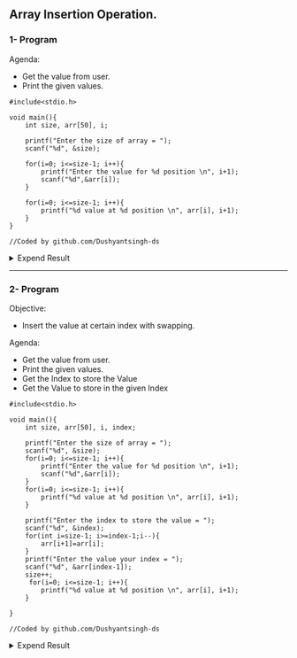 ## Array Insertion Operation.

### 1- Program
Agenda:
- Get the value from user.
- Print the given values.


``` 
#include<stdio.h>

void main(){
    int size, arr[50], i;

    printf("Enter the size of array = ");
    scanf("%d", &size);

    for(i=0; i<=size-1; i++){
        printf("Enter the value for %d position \n", i+1);
        scanf("%d",&arr[i]);
    }

    for(i=0; i<=size-1; i++){
        printf("%d value at %d position \n", arr[i], i+1);
    }
}

//Coded by github.com/Dushyantsingh-ds
```
<details>
<summary>Expend Result</summary>


Result:
  
```
Enter the size of array = 5
Enter the value for 1 position 
24
Enter the value for 2 position 
4
Enter the value for 3 position 
19
Enter the value for 4 position 
7
Enter the value for 5 position 
26
24 value at 1 position 
4 value at 2 position 
19 value at 3 position 
7 value at 4 position 
26 value at 5 position 
```
  
</details>

<hr/>

### 2- Program

Objective: 
- Insert the value at certain index with swapping.

Agenda:
- Get the value from user.
- Print the given values.
- Get the Index to store the Value
- Get the Value to store in the given Index

``` 
#include<stdio.h>

void main(){
    int size, arr[50], i, index;

    printf("Enter the size of array = ");
    scanf("%d", &size);
    for(i=0; i<=size-1; i++){
        printf("Enter the value for %d position \n", i+1);
        scanf("%d",&arr[i]);
    }
    for(i=0; i<=size-1; i++){
        printf("%d value at %d position \n", arr[i], i+1);
    }
    
    printf("Enter the index to store the value = ");
    scanf("%d", &index);
    for(int i=size-1; i>=index-1;i--){
        arr[i+1]=arr[i];
    }
    printf("Enter the value your index = ");
    scanf("%d", &arr[index-1]);
    size++;
     for(i=0; i<=size-1; i++){
        printf("%d value at %d position \n", arr[i], i+1);
    }

}

//Coded by github.com/Dushyantsingh-ds
```
<details>
<summary>Expend Result</summary>


Result:
  
```
Enter the size of array = 5
Enter the value for 1 position 
24
Enter the value for 2 position 
4
Enter the value for 3 position 
19
Enter the value for 4 position 
7
Enter the value for 5 position 
26
24 value at 1 position 
4 value at 2 position 
19 value at 3 position 
7 value at 4 position 
26 value at 5 position 
Enter the index to store the value = 4
Enter the value your index = 2
24 value at 1 position 
4 value at 2 position 
19 value at 3 position 
2 value at 4 position 
7 value at 5 position 
26 value at 6 position 
```
  
</details>



